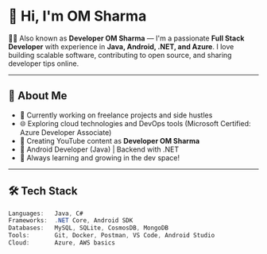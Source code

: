 # 👋 Hi, I'm OM Sharma

👨‍💻 Also known as **Developer OM Sharma** — I'm a passionate **Full Stack Developer** with experience in **Java, Android, .NET, and Azure**. I love building scalable software, contributing to open source, and sharing developer tips online.

---

## 🚀 About Me

- 💼 Currently working on freelance projects and side hustles
- 🌐 Exploring cloud technologies and DevOps tools (Microsoft Certified: Azure Developer Associate)
- 🎥 Creating YouTube content as **Developer OM Sharma**
- 📱 Android Developer (Java) | Backend with .NET
- 🧠 Always learning and growing in the dev space!

---

## 🛠️ Tech Stack

```java
Languages:   Java, C#
Frameworks:  .NET Core, Android SDK
Databases:   MySQL, SQLite, CosmosDB, MongoDB
Tools:       Git, Docker, Postman, VS Code, Android Studio
Cloud:       Azure, AWS basics
